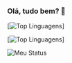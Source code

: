 ### Olá, tudo bem? 👋

[![Top Linguagens](https://github-readme-stats.vercel.app/api/top-langs/?username=SamuelvLopes&layout=compact)]

[![Top Linguagens](https://github-readme-stats.vercel.app/api/top-langs/?username=SamuelvLopes&langs_count=999)]

![Meu Status](https://github-readme-stats.vercel.app/api?username=SamuelvLopes&show_icons=true)
